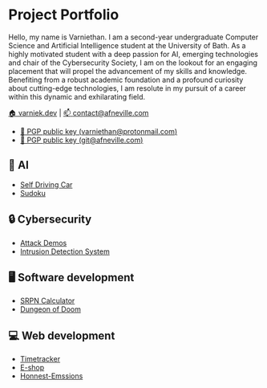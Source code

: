 # Project Portfolio

Hello, my name is Varniethan. I am a second-year undergraduate Computer Science and Artificial Intelligence student at the University of Bath. As a highly motivated student with a deep passion for AI, emerging technologies and chair of the Cybersecurity Society, I am on the lookout for an engaging placement that will propel the advancement of my skills and knowledge. Benefiting from a robust academic foundation and a profound curiosity about cutting-edge technologies, I am resolute in my pursuit of a career within this dynamic and exhilarating field.

[:house: varniek.dev](https://varniek.dev) |
[:mailbox: contact@afneville.com](mailto:varniethan@protonmail.com)

- [:key: PGP public key (varniethan@protonmail.com)](https://keys.openpgp.org/vks/v1/by-fingerprint/BB302E2E1E8460173DD869A0E584CD0E64E26B84)
- [:key: PGP public key (git@afneville.com)](https://keys.openpgp.org/vks/v1/by-fingerprint/5327548E8A384B0036410BDF262E0CE9C78FD949)

## :robot: AI

- [Self Driving Car](https://github.com/varniethan/self-driving-car)
- [Sudoku](https://github.com/varniethan/Sudoku)

## :lock: Cybersecurity

- [Attack Demos](https://github.com/varniethan/Cybersecurity)
- [Intrusion Detection System](https://github.com/varniethan/intrusion-detection-system)

## :desktop_computer: Software development

- [SRPN Calculator](https://github.com/varniethan/SRPN)
- [Dungeon of Doom](https://github.com/afneville/Dungeon_of_Doom)
  
## :computer: Web development

- [Timetracker](https://github.com/varniethan/timetracker)
- [E-shop](https://github.com/varniethan/eshopfrontend)
- [Honnest-Emssions](https://github.com/varniethan/eshopfrontend)
